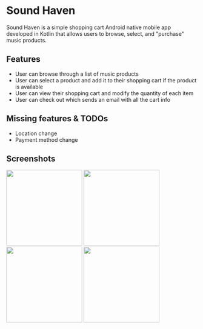# Sound Haven
Sound Haven is a simple shopping cart Android native mobile app developed in Kotlin that allows users to browse, select, and "purchase" music products.

## Features
* User can browse through a list of music products
* User can select a product and add it to their shopping cart if the product is available
* User can view their shopping cart and modify the quantity of each item
* User can check out which sends an email with all the cart info

## Missing features & TODOs
* Location change
* Payment method change

## Screenshots
<img src="https://i.imgur.com/o4MUrTM.png" width="200"> <img src="https://i.imgur.com/iuHTARt.png" width="200">
<img src="https://i.imgur.com/ouXY7xc.png" width="200"> <img src="https://i.imgur.com/K54ozJ2.png" width="200">
